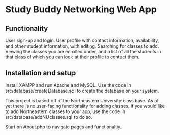 # Study Buddy Networking Web App

## Functionality
User sign-up and login. 
User profile with contact information, availability, and other student information, with editing.
Searching for classes to add.
Viewing the classes you are enrolled under, and a list of all the students in that class of which you can look at their profile to contact them.

## Installation and setup
Install XAMPP and run Apache and MySQL.
Use the code in src/database/createDatabase.sql to create the database on your system.

This project is based off of the Northeastern University class base. As of yet there is no user-facing functionality for adding classes. 
If you would like to add Northeastern classes to your app, use the code in src/database/addNUclasses.sql to do so.

Start on About.php to navigate pages and functionaltiy. 

